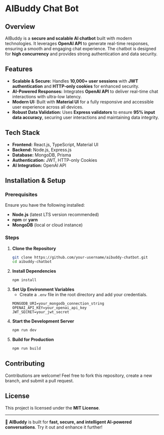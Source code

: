 # AIBuddy Chat Bot

## Overview
AIBuddy is a **secure and scalable AI chatbot** built with modern technologies. It leverages **OpenAI API** to generate real-time responses, ensuring a smooth and engaging chat experience. The chatbot is designed for **high concurrency** and provides strong authentication and data security.

## Features
- **Scalable & Secure:** Handles **10,000+ user sessions** with **JWT authentication** and **HTTP-only cookies** for enhanced security.
- **AI-Powered Responses:** Integrates **OpenAI API** to deliver real-time chat interactions with ultra-low latency.
- **Modern UI:** Built with **Material UI** for a fully responsive and accessible user experience across all devices.
- **Robust Data Validation:** Uses **Express validators** to ensure **95% input data accuracy**, securing user interactions and maintaining data integrity.

## Tech Stack
- **Frontend:** React.js, TypeScript, Material UI
- **Backend:** Node.js, Express.js
- **Database:** MongoDB, Prisma
- **Authentication:** JWT, HTTP-only Cookies
- **AI Integration:** OpenAI API

## Installation & Setup
### Prerequisites
Ensure you have the following installed:
- **Node.js** (latest LTS version recommended)
- **npm** or **yarn**
- **MongoDB** (local or cloud instance)

### Steps
1. **Clone the Repository**
   ```bash
   git clone https://github.com/your-username/aibuddy-chatbot.git
   cd aibuddy-chatbot
   ```
2. **Install Dependencies**
   ```bash
   npm install
   ```
3. **Set Up Environment Variables**
   - Create a `.env` file in the root directory and add your credentials.
   ```env
   MONGODB_URI=your_mongodb_connection_string
   OPENAI_API_KEY=your_openai_api_key
   JWT_SECRET=your_jwt_secret
   ```
4. **Start the Development Server**
   ```bash
   npm run dev
   ```
5. **Build for Production**
   ```bash
   npm run build
   ```

## Contributing
Contributions are welcome! Feel free to fork this repository, create a new branch, and submit a pull request.

## License
This project is licensed under the **MIT License**.

---

🚀 **AIBuddy** is built for **fast, secure, and intelligent AI-powered conversations**. Try it out and enhance it further!
